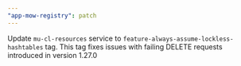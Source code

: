 ```yaml
---
"app-mow-registry": patch
---
```


Update `mu-cl-resources` service to `feature-always-assume-lockless-hashtables` tag. This tag fixes issues with failing DELETE requests introduced in version 1.27.0
